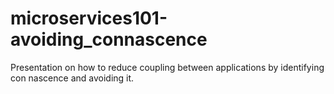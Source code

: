 microservices101-avoiding_connascence
=====================================

Presentation on how to reduce coupling between applications by identifying con nascence and avoiding it.
